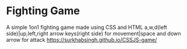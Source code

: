 # Fighting Game
A simple 1on1 fighting game made using CSS and HTML
a,w,d(left side)|up,left,right arrow keys(right side) for movement|space and down arrow for attack 
https://surkhabsingh.github.io/CSSJS-game/
